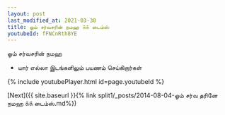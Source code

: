 ```yaml
---
layout: post
last_modified_at: 2021-03-30
title: ஓம் சர்வசரின் நமஹ ௧௧ டைம்ஸ்
youtubeId: fFNCnRth8YE
---
```

 
 
 ஓம் சர்வசரின் நமஹ  
 
 -  யார் எல்லா இடங்களிலும் பயணம் செய்கிறார்கள் 
 
  
 
  
 
 
 
 
 
 


{% include youtubePlayer.html id=page.youtubeId %}
 
[Next]({{ site.baseurl }}{% link  split1/_posts/2014-08-04-ஓம் சர்வ தரினே நமஹ ௧௧ டைம்ஸ்.md%})
 
